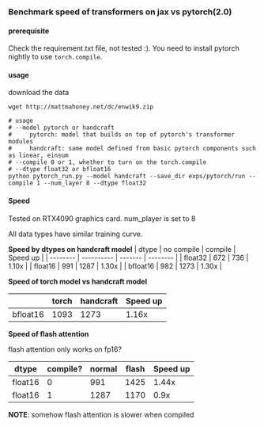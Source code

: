 ### Benchmark speed of transformers on jax vs pytorch(2.0)

#### prerequisite
Check the requirement.txt file, not tested :). You need to install pytorch nightly to use `torch.compile`.

#### usage

download the data
```
wget http://mattmahoney.net/dc/enwik9.zip
```

```shell
# usage
# --model pytorch or handcraft
#     pytorch: model that builds on top of pytorch's transformer modules
#     handcraft: same model defined from basic pytorch components such as linear, einsum
# --compile 0 or 1, whether to turn on the torch.compile
# --dtype float32 or bfloat16
python pytorch_run.py --model handcraft --save_dir exps/pytorch/run --compile 1 --num_layer 8 --dtype float32
```

#### Speed

Tested on RTX4090 graphics card. num_player is set to 8

All data types have similar training curve.

**Speed by dtypes on handcraft model**
| dtype    | no compile | compile | Speed up |
| -------- | ---------- | ------- | -------- |
| float32  | 672        | 736     | 1.10x    |
| float16  | 991        | 1287    | 1.30x    |
| bfloat16 | 982        | 1273    | 1.30x    |

**Speed of torch model vs handcraft model**

|          | torch | handcraft | Speed up |
| -------- | ----- | --------- | -------- |
| bfloat16 | 1093  | 1273      | 1.16x    |

**Speed of flash attention**

flash attention only works on fp16?

| dtype   | compile? | normal | flash | Speed up |
| ------- | -------- | ------ | ----- | -------- |
| float16 | 0        | 991    | 1425  | 1.44x    |
| float16 | 1        | 1287   | 1170  | 0.9x     |

**NOTE**: somehow flash attention is slower when compiled






